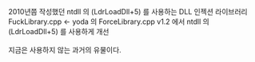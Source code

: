 2010년쯤 작성했던 ntdll 의 (LdrLoadDll+5) 를 사용하는 DLL 인젝션 라이브러리<br>
FuckLibrary.cpp <- yoda 의 ForceLibrary.cpp v1.2 에서 ntdll 의 (LdrLoadDll+5) 를 사용하게 개선<br>
<br>
지금은 사용하지 않는 과거의 유물이다.
